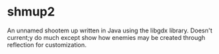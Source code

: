 shmup2
======

An unnamed shootem up written in Java using the libgdx library. Doesn't current;y do much except show how enemies may be created through reflection for customization.